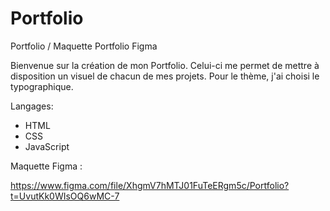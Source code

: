 # Portfolio
Portfolio / Maquette Portfolio Figma

Bienvenue sur la création de mon Portfolio. Celui-ci me permet de mettre à disposition un visuel de chacun de mes projets.
Pour le thème, j'ai choisi le typographique.

Langages:

  - HTML
  - CSS
  - JavaScript


Maquette Figma :

https://www.figma.com/file/XhgmV7hMTJ01FuTeERgm5c/Portfolio?t=UvutKk0WIsOQ6wMC-7
